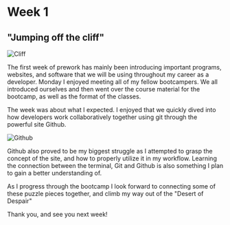 # Week 1

## "Jumping off the cliff"

![Cliff](https://cms-tes-platform-v2-production.s3.eu-west-1.amazonaws.com/s3fs-public/styles/news_article_ml_x2/public/media/image/2020-02/Jump%20off%20a%20cliff.jpg?h=30c92080&itok=YahBX3Lz)


The first week of prework has mainly been introducing important programs, websites, and software that we will be using throughout my career as a developer. Monday I enjoyed meeting all of my fellow bootcampers. We all introduced ourselves and then went over the course material for the bootcamp, as well as the format of the classes.

The week was about what I expected. I enjoyed that we quickly dived into how developers work collaboratively together using git through the powerful site Github.

![Github](https://miro.medium.com/max/719/1*WaaXnUvhvrswhBJSw4YTuQ.png)

Github also proved to be my biggest struggle as I attempted to grasp the concept of the site, and how to properly utilize it in my workflow. Learning the connection between the terminal, Git and Github is also something I plan to gain a better understanding of.

As I progress through the bootcamp I look forward to connecting some of these puzzle pieces together, and climb my way out of the "Desert of Despair"

Thank you, and see you next week!




